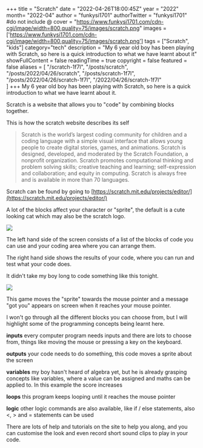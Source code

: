 +++
title = "Scratch"
date = "2022-04-26T18:00:45Z"
year = "2022"
month= "2022-04"
author = "funkysi1701"
authorTwitter = "funkysi1701" #do not include @
cover = "https://www.funkysi1701.com/cdn-cgi/image/width=800,quality=75/images/scratch.png"
images = ['https://www.funkysi1701.com/cdn-cgi/image/width=800,quality=75/images/scratch.png']
tags = ["Scratch", "kids"]
category="tech"
description =  "My 6 year old boy has been playing with Scratch, so here is a quick introduction to what we have learnt about it"
showFullContent = false
readingTime = true
copyright = false
featured = false
aliases = [
    "/scratch-1f7l",
    "/posts/scratch",
    "/posts/2022/04/26/scratch",
    "/posts/scratch-1f7l",
    "/posts/2022/04/26/scratch-1f7l",
    "/2022/04/26/scratch-1f7l"    
]
+++
My 6 year old boy has been playing with Scratch, so here is a quick introduction to what we have learnt about it.

Scratch is a website that allows you to "code" by combining blocks together.

This is how the scratch website describes its self

> Scratch is the world’s largest coding community for children and a coding language with a simple visual interface that allows young people to create digital stories, games, and animations. Scratch is designed, developed, and moderated by the Scratch Foundation, a nonprofit organization.
> Scratch promotes computational thinking and problem solving skills; creative teaching and learning; self-expression and collaboration; and equity in computing.
> Scratch is always free and is available in more than 70 languages.

Scratch can be found by going to [https://scratch.mit.edu/projects/editor/](https://scratch.mit.edu/projects/editor/)

A lot of the blocks affect your character or "sprite", the default is a cute looking cat which may also be the scratch logo.

![](/images/scratch.png)

The left hand side of the screen consists of a list of the blocks of code you can use and your coding area where you can arrange them.

The right hand side shows the results of your code, where you can run and test what your code does.

It didn't take my boy long to code something like this tonight.

![](/images/scratch2.png)

This game moves the "sprite" towards the mouse pointer and a message "got you" appears on screen when it reaches your mouse pointer.

I won't go through all the different blocks you can choose from, but I will highlight some of the programming concepts being learnt here.

**inputs** every computer program needs inputs and there are lots to choose from, things like moving the mouse or pressing a key on the keyboard.

**outputs** your code needs to do something, this code moves a sprite about the screen

**variables** my boy hasn't heard of algebra yet, but he is already grasping concepts like variables, where a value can be assigned and maths can be applied to. In this example the score increases

**loops** this program keeps looping until it reaches the mouse pointer

**logic** other logic commands are also available, like if / else statements, also <, > and = statements can be used

There are lots of help and tutorials on the site to help you along, and you can customise the look and even record short sound clips to play in your code.
